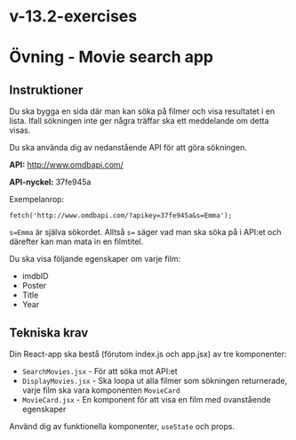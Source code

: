 # v-13.2-exercises
# Övning - Movie search app

## Instruktioner

Du ska bygga en sida där man kan söka på filmer och visa resultatet i en lista. Ifall sökningen inte ger några träffar ska ett meddelande om detta visas.

Du ska använda dig av nedanstående API för att göra sökningen.

**API:** http://www.omdbapi.com/

**API-nyckel:** 37fe945a

Exempelanrop:

```
fetch('http://www.omdbapi.com/?apikey=37fe945a&s=Emma');
```

`s=Emma` är själva sökordet. Alltså `s=` säger vad man ska söka på i API:et och därefter kan man mata in en filmtitel.

Du ska visa följande egenskaper om varje film:
* imdbID
* Poster
* Title
* Year

## Tekniska krav
Din React-app ska bestå (förutom index.js och app.jsx) av tre komponenter:

 * `SearchMovies.jsx` - För att söka mot API:et
 * `DisplayMovies.jsx` - Ska loopa ut alla filmer som sökningen returnerade, varje film ska vara komponenten `MovieCard`
 * `MovieCard.jsx` - En komponent för att visa en film med ovanstående egenskaper

Använd dig av funktionella komponenter, `useState` och props.
